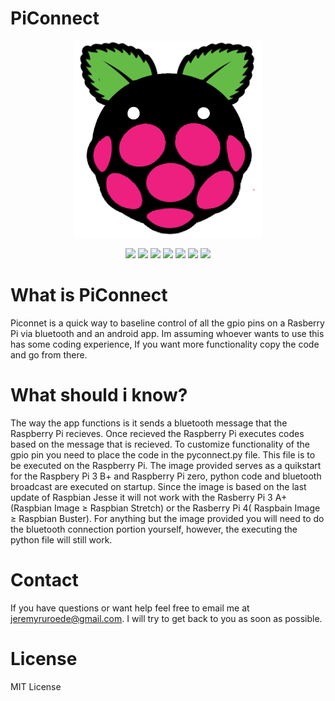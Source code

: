 # PiConnect
<div align="center">
    <img src="/.github/piconlogo.png" width="300">
</div>
     
</p>
<p align="center">
    <a href="https://github.com/badges/shields/graphs/contributors" alt="Contributors">
        <img src="https://img.shields.io/badge/Version-0.0.1-blue" /></a>
    <a href="https://github.com/badges/shields/graphs/contributors" alt="Contributors">
        <img src="https://img.shields.io/badge/Last Update-12/20/20-blue" /></a>
    <a href="https://github.com/badges/shields/graphs/contributors" alt="Contributors">
        <img src="https://img.shields.io/badge/Android App-Experimental Stable-green" /></a>
    <a href="https://github.com/badges/shields/graphs/contributors" alt="Contributors">
        <img src="https://img.shields.io/badge/Rpi3 B+ image-Working-green" /></a>
    <a href="https://github.com/badges/shields/graphs/contributors" alt="Contributors">
        <img src="https://img.shields.io/badge/Rpi Zero image-Working-green" /></a>
    <a href="https://github.com/badges/shields/graphs/contributors" alt="Contributors">
        <img src="https://img.shields.io/badge/Rpi3 A+ image-Non working-red" /></a>
    <a href="https://github.com/badges/shields/graphs/contributors" alt="Contributors">
        <img src="https://img.shields.io/badge/Rpi4 image-Non working-red" /></a>

</p>
	
# What is PiConnect
Piconnet is a quick way to baseline control of all the gpio pins on a Rasberry Pi via bluetooth and an android app. Im assuming whoever wants to use this has some coding experience, If you want more functionality copy the code and go from there.

# What should i know?
The way the app functions is it sends a bluetooth message that the Raspberry Pi recieves. Once recieved the Raspberry Pi executes codes based on the message that is recieved. To customize functionality of the gpio pin you need to place the code in the pyconnect.py file. This file is to be executed on the Raspberry Pi. The image provided serves as a quikstart for the Raspbery Pi 3 B+ and Raspberry Pi zero, python code and bluetooth broadcast are executed on startup. Since the image is based on the last update of Raspbian Jesse it will not work with the Rasberry Pi 3 A+(Raspbian Image ≥ Raspbian Stretch) or the Rasberry Pi 4( Raspbain Image ≥ Raspbian Buster). For anything but the image provided you will need to do the bluetooth connection portion yourself, however, the executing the python file will still work. 

# Contact
If you have questions or want help feel free to email me at jeremyruroede@gmail.com. I will try to get back to you as soon as possible.
	
# License
MIT License
  



